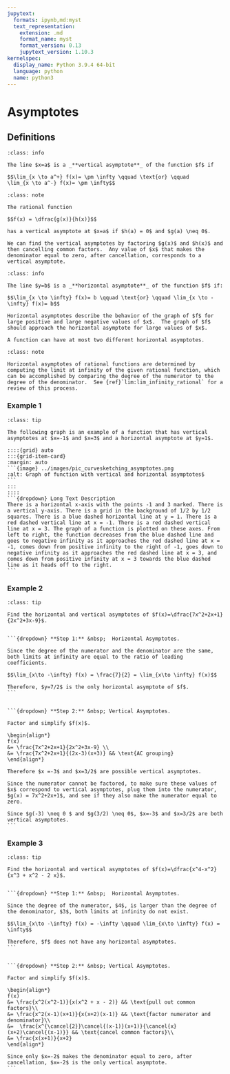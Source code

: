 ```yaml
---
jupytext:
  formats: ipynb,md:myst
  text_representation:
    extension: .md
    format_name: myst
    format_version: 0.13
    jupytext_version: 1.10.3
kernelspec:
  display_name: Python 3.9.4 64-bit
  language: python
  name: python3
---
```

# Asymptotes

## Definitions

```{admonition} Definition
:class: info

The line $x=a$ is a _**vertical asymptote**_ of the function $f$ if

$$\lim_{x \to a^+} f(x)= \pm \infty \qquad \text{or} \qquad
\lim_{x \to a^-} f(x)= \pm \infty$$
```

```{admonition} Vertical Asymptotes of a Rational Function
:class: note

The rational function 

$$f(x) = \dfrac{g(x)}{h(x)}$$ 

has a vertical asymptote at $x=a$ if $h(a) = 0$ and $g(a) \neq 0$. 

We can find the vertical asymptotes by factoring $g(x)$ and $h(x)$ and then cancelling common factors.  Any value of $x$ that makes the denominator equal to zero, after cancellation, corresponds to a vertical asymptote.
```


```{admonition} Definition
:class: info

The line $y=b$ is a _**horizontal asymptote**_ of the function $f$ if:

$$\lim_{x \to \infty} f(x)= b \qquad \text{or} \qquad \lim_{x \to -\infty} f(x)= b$$

Horizontal asymptotes describe the behavior of the graph of $f$ for large positive and large negative values of $x$.  The graph of $f$ should approach the horizontal asymptote for large values of $x$.  

A function can have at most two different horizontal asymptotes.
```


```{admonition} Horizontal Asymptotes of a Rational Function
:class: note

Horizontal asymptotes of rational functions are determined by computing the limit at infinity of the given rational function, which can be accomplished by comparing the degree of the numerator to the degree of the denominator.  See {ref}`lim:lim_infinity_rational` for a review of this process.
```


### Example 1

````{admonition} Graph of vertical and horizontal asymptotes
:class: tip

The following graph is an example of a function that has vertical asymptotes at $x=-1$ and $x=3$ and a horizontal asymptote at $y=1$.

::::{grid} auto
:::{grid-item-card}
:margin: auto
```{image} ../images/pic_curvesketching_asymptotes.png
:alt: Graph of function with vertical and horizontal asymptotes$
```
:::
::::
```{dropdown} Long Text Description
There is a horizontal x-axis with the points -1 and 3 marked. There is a vertical y-axis. There is a grid in the background of 1/2 by 1/2 squares. There is a blue dashed horizontal line at y = 1. There is a red dashed vertical line at x = -1. There is a red dashed vertical line at x = 3. The graph of a function is plotted on these axes. From left to right, the function decreases from the blue dashed line and goes to negative infinity as it approaches the red dashed line at x = -1, comes down from positive infinity to the right of -1, goes down to negative infinity as it approaches the red dashed line at x = 3, and comes down from positive infinity at x = 3 towards the blue dashed line as it heads off to the right.
```
````

<!--
```{code-cell}
:tags: [remove-cell]

%load_ext itikz
```

```{code-cell}
:tags: [remove-input]

%%itikz
\documentclass[tikz]{standalone}
\usetikzlibrary{arrows}
\usetikzlibrary{arrows.meta}

\begin{document}
\begin{tikzpicture}[baseline=70,ultra thick,smooth,domain=-4:4,variable=\x,scale=1.5]

% create a white background with a black frame
\draw [thin,fill=white] (-5,-2) rectangle (7,4);  

% draw grid
\draw[xstep=0.5cm, ystep=0.5cm, lightgray, thin] (-4.99,-1.99) grid (6.99,3.99); 

% draw axes
\draw [->,thick] (-5,0) -- (7,0);
\draw [->,thick] (0,-2) -- (0,4);


\clip (-5,-2) rectangle (7,4);

% x / (x^2-4) + 1
\draw plot [domain=-5:-1.1] (\x,{1 + (\x-1) / ((\x-1)*(\x-1) - 4)}); 
\draw plot [domain=-0.9:2.9] (\x,{1 + (\x-1) / ((\x-1)*(\x-1) - 4)}); 
\draw plot [domain=3.1:7] (\x,{1 + (\x-1) / ((\x-1)*(\x-1) - 4)}); 

% asymptotes
\draw[dashed,red,thick] (-1,-2) -- (-1,4);
\draw[dashed,red,thick] (3,-2) -- (3,4);
\draw[dashed,blue,thick] (-5,1) -- (7,1);

% tick marks
\foreach \x in {-1,3} 
	\draw [thick] (\x cm,2pt) -- (\x cm,-2pt) node[below, scale=1.8] {$\x$};

\end{tikzpicture}
\end{document}
```
-->


### Example 2

````{admonition} Find asymptotes
:class: tip

Find the horizontal and vertical asymptotes of $f(x)=\dfrac{7x^2+2x+1}{2x^2+3x-9}$.


```{dropdown} **Step 1:** &nbsp;  Horizontal Asymptotes.

Since the degree of the numerator and the denominator are the same, both limits at infinity are equal to the ratio of leading coefficients.

$$\lim_{x\to -\infty} f(x) = \frac{7}{2} = \lim_{x\to \infty} f(x)$$

Therefore, $y=7/2$ is the only horizontal asymptote of $f$.
```


```{dropdown} **Step 2:** &nbsp; Vertical Asymptotes.

Factor and simplify $f(x)$. 

\begin{align*}
f(x)
&= \frac{7x^2+2x+1}{2x^2+3x-9} \\ 
&= \frac{7x^2+2x+1}{(2x-3)(x+3)} && \text{AC grouping}
\end{align*}

Therefore $x =-3$ and $x=3/2$ are possible vertical asymptotes.  

Since the numerator cannot be factored, to make sure these values of $x$ correspond to vertical asymptotes, plug them into the numerator, $g(x) = 7x^2+2x+1$, and see if they also make the numerator equal to zero.  

Since $g(-3) \neq 0 $ and $g(3/2) \neq 0$, $x=-3$ and $x=3/2$ are both vertical asymptotes.
```
````



### Example 3

````{admonition} Find asymptotes
:class: tip

Find the horizontal and vertical asymptotes of $f(x)=\dfrac{x^4-x^2}{x^3 + x^2 - 2 x}$.


```{dropdown} **Step 1:** &nbsp;  Horizontal Asymptotes.

Since the degree of the numerator, $4$, is larger than the degree of the denominator, $3$, both limits at infinity do not exist.

$$\lim_{x\to -\infty} f(x) = -\infty \qquad \lim_{x\to \infty} f(x) = \infty$$

Therefore, $f$ does not have any horizontal asymptotes.
```


```{dropdown} **Step 2:** &nbsp; Vertical Asymptotes.

Factor and simplify $f(x)$.

\begin{align*}
f(x) 
&= \frac{x^2(x^2-1)}{x(x^2 + x - 2)} && \text{pull out common factors}\\
&= \frac{x^2(x-1)(x+1)}{x(x+2)(x-1)} && \text{factor numerator and denominator}\\
&=  \frac{x^{\cancel{2}}\cancel{(x-1)}(x+1)}{\cancel{x}(x+2)\cancel{(x-1)}} && \text{cancel common factors}\\
&= \frac{x(x+1)}{x+2} 
\end{align*}

Since only $x=-2$ makes the denominator equal to zero, after cancellation, $x=-2$ is the only vertical asymptote.
```
````



